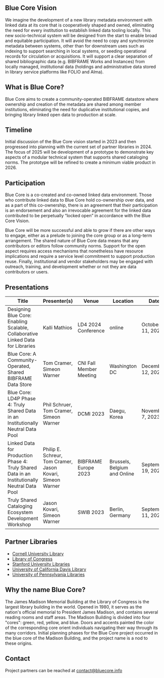 ## Blue Core Vision

We imagine the development of a new library metadata environment with linked data at its core that is cooperatively shaped and owned, eliminating the need for every institution to establish linked data tooling locally. This new socio-technical system will be designed from the start to enable broad and equitable participation. It will avoid the need to copy and synchronize metadata between systems, other than for downstream uses such as indexing to support searching in local systems, or seeding operational records for circulation or acquisitions. It will support a clear separation of shared bibliographic data (e.g. BIBFRAME Works and Instances) from locally managed, institutional data (holdings and administrative data stored in library service platforms like FOLIO and Alma).

## What is Blue Core?

Blue Core aims to create a community-operated BIBFRAME datastore where ownership and creation of the metadata are shared among member institutions, eliminating the need for duplicative institutional copies, and bringing library linked open data to production at scale.

## Timeline

Initial discussion of the Blue Core vision started in 2023 and then progressed into planning with the current set of partner libraries in 2024. The focus of 2025 will be development of a prototype to demonstrate key aspects of a modular technical system that supports shared cataloging norms. The prototype will be refined to create a minimum viable product in 2026.

## Participation

Blue Core is a co-created and co-owned linked data environment. Those who contribute linked data to Blue Core hold co-ownership over data, and as a part of this co-ownership, there is an agreement that their participation is an endorsement and also an irrevocable agreement for the linked data contributed to be perpetually “locked open” in accordance with the Blue Core Vision.

Blue Core will be more successful and able to grow if there are other ways to engage, either as a prelude to joining the core group or as a long-term arrangement. The shared nature of Blue Core data means that any contributors or editors follow community norms. Support for the open aspect requires access mechanisms that nonetheless have resource implications and require a service level commitment to support production reuse. Finally, institutional and vendor stakeholders may be engaged with outreach, training, and development whether or not they are data contributors or users.

## Presentations

| Title | Presenter(s) | Venue | Location | Date | Links |
| ----- | ------------ | ----- | -------- | ---- | ----- |
| Designing Blue Core: Enabling Scalable, Collaborative Linked Data for Libraries | Kalli Mathios | LD4 2024 Conference | online | October 11, 2024 | [recording](https://youtu.be/ya9U3XeRR3o), [slides](https://static.sched.com/hosted_files/2024ld4/53/Designing%20Blue%20Core_%20Enabling%20Scalable%2C%20Collaborative%20Linked%20Data%20for%20Libraries%20-%20LD4%202024.pptx?_gl=1*13goaf6*_gcl_au*MTQ2NTc0MDg5MS4xNzMyMTE0OTkwLjE2MTMyNDcyMDYuMTczMjExNTA1Ni4xNzMyMTE1MDU2*FPAU*MTQ2NTc0MDg5MS4xNzMyMTE0OTkw) |
| Blue Core: A Community-Operated, Shared BIBFRAME Data Store | Tom Cramer, Simeon Warner | CNI Fall Member Meeting | Washington DC | December 12, 2023 | [recording](https://www.cni.org/topics/digital-libraries/blue-core-a-community-operated-shared-bibframe-data-store), [slides](https://docs.google.com/presentation/d/1giMpVobo9cVEGN7soAZXDWdBi8QgAqOBk3HUFdvWpeQ/edit#slide=id.p) |
| Blue Core: LD4P Phase 4: Truly Shared Data in an Institutionally Neutral Data Pool | Phil Schruer, Tom Cramer, Simeon Warner | DCMI 2023 | Daegu, Korea | November 7, 2023 | [slides](https://docs.google.com/presentation/d/1v_mqHrHxrLOaeanoswftTuXn2lubxKRhUtgNSZyRKuE/edit#slide=id.p) |
| Linked Data for Production Phase 4: Truly Shared Data in an Institutionally Neutral Data Pool | Philip E. Schreur, Tom Cramer, Jason Kovari, Simeon Warner | BIBFRAME Europe 2023 | Brussels, Belgium and Online | September 19, 2023 | [recording](https://www.youtube.com/watch?v=hoWk1vcvsi4), [slides](https://www.bfwe.eu/attachments/bfwe23-schreur-cramer-kovari-warner.pdf) |
| Truly Shared Cataloging Ecosystem Development Workshop | Jason Kovari, Simeon Warner | SWIB 2023 | Berlin, Germany | September 11, 2023 | [report](https://hdl.handle.net/1813/113825) |

## Partner Libraries

* [Cornell University Library](https://www.library.cornell.edu/)
* [Library of Congress](https://www.loc.gov/)
* [Stanford University Libraries](https://library.stanford.edu/)
* [University of California Davis Library](https://library.ucdavis.edu/)
* [University of Pennsylvania Libraries](https://www.library.upenn.edu/)

## Why the name Blue Core?

The James Madison Memorial Building at the Library of Congress is the largest library building in the world. Opened in 1980, it serves as the nation's official memorial to President James Madison, and contains several reading rooms and staff areas. The Madison Building is divided into four "cores": green, red, yellow, and blue. Doors and accents painted the color of the corresponding core orient individuals navigating their way through its many corridors. Initial planning phases for the Blue Core project occurred in the blue core of the Madison Building, and the project name is a nod to these origins.

## Contact

Project partners can be reached at [contact@bluecore.info](mailto:contact@bluecore.info)

